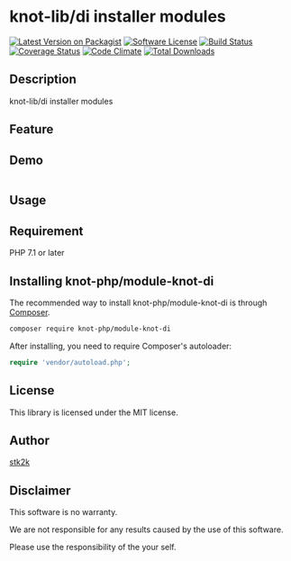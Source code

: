 knot-lib/di installer modules
=======================

[![Latest Version on Packagist](https://img.shields.io/packagist/v/knot-php/module-knot-di.svg?style=flat-square)](https://packagist.org/packages/knot-php/module-knot-di)
[![Software License](https://img.shields.io/badge/license-MIT-brightgreen.svg?style=flat-square)](LICENSE.md)
[![Build Status](https://travis-ci.org/knot-php/module-knot-di.svg?branch=master)](https://travis-ci.org/knot-php/module-knot-di)
[![Coverage Status](https://coveralls.io/repos/github/knot-php/module-knot-di/badge.svg?branch=master)](https://coveralls.io/github/knot-php/module-knot-di?branch=master)
[![Code Climate](https://codeclimate.com/github/knot-php/module-knot-di/badges/gpa.svg)](https://codeclimate.com/github/knot-php/module-knot-di)
[![Total Downloads](https://img.shields.io/packagist/dt/knot-php/module-knot-di.svg?style=flat-square)](https://packagist.org/packages/knot-php/module-knot-di)

## Description

knot-lib/di installer modules


## Feature

## Demo

```php

```

## Usage

## Requirement

PHP 7.1 or later

## Installing knot-php/module-knot-di

The recommended way to install knot-php/module-knot-di is through
[Composer](http://getcomposer.org).

```bash
composer require knot-php/module-knot-di
```

After installing, you need to require Composer's autoloader:

```php
require 'vendor/autoload.php';
```

## License
This library is licensed under the MIT license.

## Author

[stk2k](https://github.com/stk2k)

## Disclaimer

This software is no warranty.

We are not responsible for any results caused by the use of this software.

Please use the responsibility of the your self.
